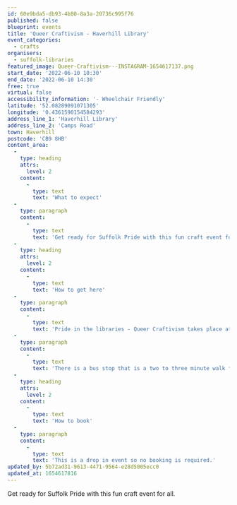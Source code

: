 ```yaml
---
id: 60e9bda5-db93-4b80-8a3a-20736c995f76
published: false
blueprint: events
title: 'Queer Craftivism - Haverhill Library'
event_categories:
  - crafts
organisers:
  - suffolk-libraries
featured_image: Queer-Craftivism---INSTAGRAM-1654617137.png
start_date: '2022-06-10 10:30'
end_date: '2022-06-10 14:30'
free: true
virtual: false
accessibility_information: '- Wheelchair Friendly'
latitude: '52.08289091071305'
longitude: '0.4361590154584293'
address_line_1: 'Haverhill Library'
address_line_2: 'Camps Road'
town: Haverhill
postcode: 'CB9 8HB'
content_area:
  -
    type: heading
    attrs:
      level: 2
    content:
      -
        type: text
        text: 'What to expect'
  -
    type: paragraph
    content:
      -
        type: text
        text: 'Get ready for Suffolk Pride with this fun craft event for all. Get involved with making banners, posters and flags to show off at the Suffolk Pride Parade. Drop in any time between 10:30 and 14:30. All materials will be provided.'
  -
    type: heading
    attrs:
      level: 2
    content:
      -
        type: text
        text: 'How to get here'
  -
    type: paragraph
    content:
      -
        type: text
        text: 'Pride in the libraries - Queer Craftivism takes place at Haverhill Library, CB9 8HB.'
  -
    type: paragraph
    content:
      -
        type: text
        text: 'There is a bus stop that is a two to three minute walk from the venue.'
  -
    type: heading
    attrs:
      level: 2
    content:
      -
        type: text
        text: 'How to book'
  -
    type: paragraph
    content:
      -
        type: text
        text: 'This is a drop in event so no booking is required.'
updated_by: 5b72ad31-9613-4471-9564-e28d5005ecc0
updated_at: 1654617816
---
```

Get ready for Suffolk Pride with this fun craft event for all.